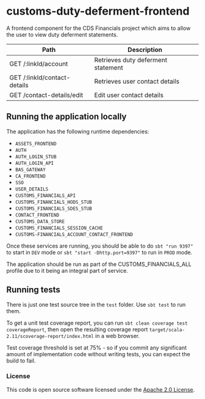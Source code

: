 
# customs-duty-deferment-frontend
A frontend component for the CDS Financials project which aims to allow the user to view duty deferment statements.

| Path                                                                   | Description                                                                                       |
| ---------------------------------------------------------------------  | ------------------------------------------------------------------------------------------------- |
| GET  /:linkId/account                                                  | Retrieves duty deferment statement                                                                |                
| GET  /:linkId/contact-details                                          | Retrieves user contact details                                                                    |                
| GET  /contact-details/edit                                             | Edit user contact details                                                                         |                


## Running the application locally

The application has the following runtime dependencies:

* `ASSETS_FRONTEND`
* `AUTH`
* `AUTH_LOGIN_STUB`
* `AUTH_LOGIN_API`
* `BAS_GATEWAY`
* `CA_FRONTEND`
* `SSO`
* `USER_DETAILS`
* `CUSTOMS_FINANCIALS_API`
* `CUSTOMS_FINANCIALS_HODS_STUB`
* `CUSTOMS_FINANCIALS_SDES_STUB`
* `CONTACT_FRONTEND`
* `CUSTOMS_DATA_STORE`
* `CUSTOMS_FINANCIALS_SESSION_CACHE`
* `CUSTOMS-FINANCIALS_ACCOUNT_CONTACT_FRONTEND`

Once these services are running, you should be able to do `sbt "run 9397"` to start in `DEV` mode or
`sbt "start -Dhttp.port=9397"` to run in `PROD` mode.

The application should be run as part of the CUSTOMS_FINANCIALS_ALL profile due to it being an integral part of service.

## Running tests

There is just one test source tree in the `test` folder. Use `sbt test` to run them.

To get a unit test coverage report, you can run `sbt clean coverage test coverageReport`,
then open the resulting coverage report `target/scala-2.11/scoverage-report/index.html` in a web browser.

Test coverage threshold is set at 75% - so if you commit any significant amount of implementation code without writing tests, you can expect the build to fail.

### License

This code is open source software licensed under the [Apache 2.0 License]("http://www.apache.org/licenses/LICENSE-2.0.html").